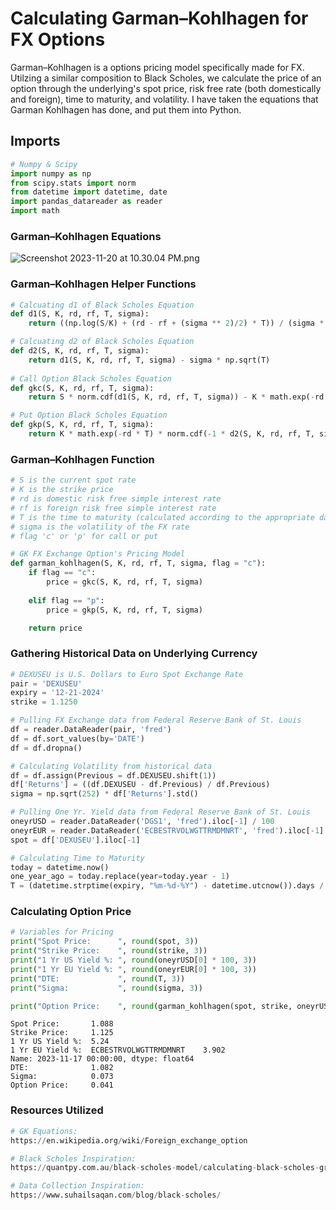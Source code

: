 # Calculating Garman–Kohlhagen for FX Options

Garman–Kohlhagen is a options pricing model specifically made for FX. Utilzing a similar composition to Black Scholes, we calculate the price of an option through the underlying's spot price, risk free rate (both domestically and foreign), time to maturity, and volatility. I have taken the equations that Garman Kohlhagen has done, and put them into Python.

## Imports


```python
# Numpy & Scipy
import numpy as np
from scipy.stats import norm
from datetime import datetime, date
import pandas_datareader as reader
import math
```

### Garman–Kohlhagen Equations

![Screenshot 2023-11-20 at 10.30.04 PM.png](77c4b37e-b7f1-466c-a063-8b37d58ef959.png)

### Garman–Kohlhagen Helper Functions


```python
# Calcuating d1 of Black Scholes Equation
def d1(S, K, rd, rf, T, sigma):
    return ((np.log(S/K) + (rd - rf + (sigma ** 2)/2) * T)) / (sigma * np.sqrt(T))

# Calcuating d2 of Black Scholes Equation
def d2(S, K, rd, rf, T, sigma):
    return d1(S, K, rd, rf, T, sigma) - sigma * np.sqrt(T)
       
# Call Option Black Scholes Equation
def gkc(S, K, rd, rf, T, sigma):
    return S * norm.cdf(d1(S, K, rd, rf, T, sigma)) - K * math.exp(-rd * T) * norm.cdf(d2(S, K, rd, rf, T, sigma))

# Put Option Black Scholes Equation
def gkp(S, K, rd, rf, T, sigma):
    return K * math.exp(-rd * T) * norm.cdf(-1 * d2(S, K, rd, rf, T, sigma)) - S * math.exp(-rf * T) * norm.cdf(-1 * d1(S, K, rd, rf, T, sigma))
```

### Garman–Kohlhagen Function


```python
# S is the current spot rate
# K is the strike price
# rd is domestic risk free simple interest rate
# rf is foreign risk free simple interest rate
# T is the time to maturity (calculated according to the appropriate day count convention) 
# sigma is the volatility of the FX rate
# flag 'c' or 'p' for call or put

# GK FX Exchange Option's Pricing Model
def garman_kohlhagen(S, K, rd, rf, T, sigma, flag = "c"):
    if flag == "c":
        price = gkc(S, K, rd, rf, T, sigma)
        
    elif flag == "p":
        price = gkp(S, K, rd, rf, T, sigma)

    return price
```

### Gathering Historical Data on Underlying Currency


```python
# DEXUSEU is U.S. Dollars to Euro Spot Exchange Rate
pair = 'DEXUSEU'
expiry = '12-21-2024'
strike = 1.1250

# Pulling FX Exchange data from Federal Reserve Bank of St. Louis
df = reader.DataReader(pair, 'fred')
df = df.sort_values(by='DATE')
df = df.dropna()

# Calculating Volatility from historical data
df = df.assign(Previous = df.DEXUSEU.shift(1))
df['Returns'] = ((df.DEXUSEU - df.Previous) / df.Previous)
sigma = np.sqrt(252) * df['Returns'].std() 

# Pulling One Yr. Yield data from Federal Reserve Bank of St. Louis
oneyrUSD = reader.DataReader('DGS1', 'fred').iloc[-1] / 100
oneyrEUR = reader.DataReader('ECBESTRVOLWGTTRMDMNRT', 'fred').iloc[-1] / 100
spot = df['DEXUSEU'].iloc[-1]

# Calculating Time to Maturity
today = datetime.now()
one_year_ago = today.replace(year=today.year - 1)
T = (datetime.strptime(expiry, "%m-%d-%Y") - datetime.utcnow()).days / 365
```

### Calculating Option Price


```python
# Variables for Pricing
print("Spot Price:      ", round(spot, 3))
print("Strike Price:    ", round(strike, 3))
print("1 Yr US Yield %: ", round(oneyrUSD[0] * 100, 3))
print("1 Yr EU Yield %: ", round(oneyrEUR[0] * 100, 3))
print("DTE:             ", round(T, 3))
print("Sigma:           ", round(sigma, 3))

print("Option Price:    ", round(garman_kohlhagen(spot, strike, oneyrUSD[0], oneyrEUR, T, sigma, "c")[0], 3))
```

    Spot Price:       1.088
    Strike Price:     1.125
    1 Yr US Yield %:  5.24
    1 Yr EU Yield %:  ECBESTRVOLWGTTRMDMNRT    3.902
    Name: 2023-11-17 00:00:00, dtype: float64
    DTE:              1.082
    Sigma:            0.073
    Option Price:     0.041


### Resources Utilized


```python
# GK Equations:
https://en.wikipedia.org/wiki/Foreign_exchange_option

# Black Scholes Inspiration:
https://quantpy.com.au/black-scholes-model/calculating-black-scholes-greeks-with-python/

# Data Collection Inspiration:
https://www.suhailsaqan.com/blog/black-scholes/
```
